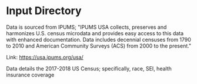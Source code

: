 # Input Directory

Data is sourced from IPUMS; "IPUMS USA collects, preserves and harmonizes U.S. census microdata 
and provides easy access to this data with enhanced documentation. Data includes decennial
censuses from 1790 to 2010 and American Community Surveys (ACS) from 2000 to the present."

Link: https://usa.ipums.org/usa/

Data details the 2017-2018 US Census; specifically, race, SEI, health insurance coverage